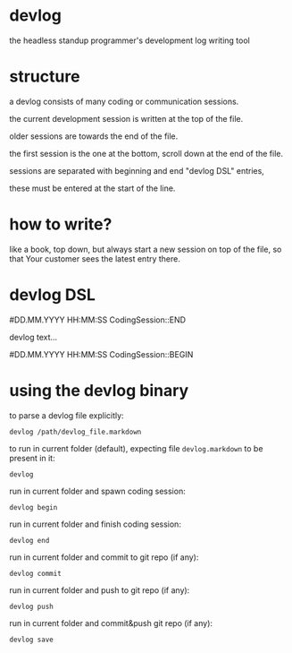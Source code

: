 devlog
======

the headless standup programmer's development log writing tool

structure
=========

a devlog consists of many coding or communication sessions. 

the current development session is written at the top of the file.

older sessions are towards the end of the file. 

the first session is the one at the bottom, scroll down at the end of the file.

sessions are separated with beginning and end "devlog DSL" entries, 

these must be entered at the start of the line.

how to write?
=============

like a book, top down, but always start a new session on top of the file, so that Your customer sees the latest entry there.

devlog DSL
==========


#DD.MM.YYYY HH:MM:SS CodingSession::END

devlog text...

#DD.MM.YYYY HH:MM:SS CodingSession::BEGIN

using the devlog binary
===================

to parse a devlog file explicitly:

`devlog /path/devlog_file.markdown`

to run in current folder (default), expecting file `devlog.markdown` to be present in it:

`devlog`

run in current folder and spawn coding session:

`devlog begin`

run in current folder and finish coding session:

`devlog end`

run in current folder and commit to git repo (if any):

`devlog commit`

run in current folder and push to git repo (if any):

`devlog push`

run in current folder and commit&push git repo (if any):

`devlog save`

